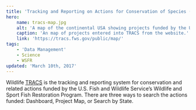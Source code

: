 ```yaml
---
title: 'Tracking and Reporting on Actions for Conservation of Species (TRACS)'
hero:
    name: tracs-map.jpg
    alt: 'A map of the continental USA showing projects funded by the USFWS.'
    caption: 'An map of projects entered into TRACS from the website.'
    link: 'https://tracs.fws.gov/public/map/'
tags:
    - 'Data Management'
    - Science
    - WSFR
updated: 'March 10th, 2017'
---
```


Wildlife [TRACS](https://tracs.fws.gov/public/) is the tracking and reporting system for conservation and related actions funded by the U.S. Fish and Wildlife Service’s Wildlife and Sport Fish Restoration Program. There are three ways to search the actions funded: Dashboard, Project Map, or Search by State.
